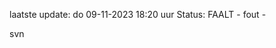 laatste update: 
do 09-11-2023 18:20   uur 
Status: FAALT - fout - 
<div class="service R">svn</div>